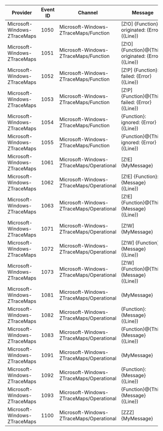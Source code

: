 Provider                      |  Event ID  |  Channel                                   |  Message
------------------------------|------------|--------------------------------------------|-------------------------------------------------------
Microsoft-Windows-ZTraceMaps  |  1050      |  Microsoft-Windows-ZTraceMaps/Function     |  [Z!O] {Function}: originated: {Error} ({Line})
Microsoft-Windows-ZTraceMaps  |  1051      |  Microsoft-Windows-ZTraceMaps/Function     |  [Z!O] {Function}@{This}: originated: {Error} ({Line})
Microsoft-Windows-ZTraceMaps  |  1052      |  Microsoft-Windows-ZTraceMaps/Function     |  [Z!P] {Function}: failed: {Error} ({Line})
Microsoft-Windows-ZTraceMaps  |  1053      |  Microsoft-Windows-ZTraceMaps/Function     |  [Z!P] {Function}@{This}: failed: {Error} ({Line})
Microsoft-Windows-ZTraceMaps  |  1054      |  Microsoft-Windows-ZTraceMaps/Function     |        {Function}: ignored: {Error} ({Line})
Microsoft-Windows-ZTraceMaps  |  1055      |  Microsoft-Windows-ZTraceMaps/Function     |        {Function}@{This}: ignored: {Error} ({Line})
Microsoft-Windows-ZTraceMaps  |  1061      |  Microsoft-Windows-ZTraceMaps/Operational  |  [Z!E] {MyMessage}
Microsoft-Windows-ZTraceMaps  |  1062      |  Microsoft-Windows-ZTraceMaps/Operational  |  [Z!E] {Function}: {Message} ({Line})
Microsoft-Windows-ZTraceMaps  |  1063      |  Microsoft-Windows-ZTraceMaps/Operational  |  [Z!E] {Function}@{This}: {Message} ({Line})
Microsoft-Windows-ZTraceMaps  |  1071      |  Microsoft-Windows-ZTraceMaps/Operational  |  [Z!W] {MyMessage}
Microsoft-Windows-ZTraceMaps  |  1072      |  Microsoft-Windows-ZTraceMaps/Operational  |  [Z!W] {Function}: {Message} ({Line})
Microsoft-Windows-ZTraceMaps  |  1073      |  Microsoft-Windows-ZTraceMaps/Operational  |  [Z!W] {Function}@{This}: {Message} ({Line})
Microsoft-Windows-ZTraceMaps  |  1081      |  Microsoft-Windows-ZTraceMaps/Operational  |        {MyMessage}
Microsoft-Windows-ZTraceMaps  |  1082      |  Microsoft-Windows-ZTraceMaps/Operational  |        {Function}: {Message} ({Line})
Microsoft-Windows-ZTraceMaps  |  1083      |  Microsoft-Windows-ZTraceMaps/Operational  |        {Function}@{This}: {Message} ({Line})
Microsoft-Windows-ZTraceMaps  |  1091      |  Microsoft-Windows-ZTraceMaps/Operational  |        {MyMessage}
Microsoft-Windows-ZTraceMaps  |  1092      |  Microsoft-Windows-ZTraceMaps/Operational  |        {Function}: {Message} ({Line})
Microsoft-Windows-ZTraceMaps  |  1093      |  Microsoft-Windows-ZTraceMaps/Operational  |        {Function}@{This}: {Message} ({Line})
Microsoft-Windows-ZTraceMaps  |  1100      |  Microsoft-Windows-ZTraceMaps/Operational  |  [ZZZ] {MyMessage}